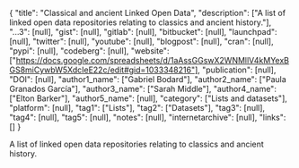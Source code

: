 {
  "title": "Classical and ancient Linked Open Data",
  "description": ["A list of linked open data repositories relating to classics and ancient history."],
  "...3": [null],
  "gist": [null],
  "gitlab": [null],
  "bitbucket": [null],
  "launchpad": [null],
  "twitter": [null],
  "youtube": [null],
  "blogpost": [null],
  "cran": [null],
  "pypi": [null],
  "codeberg": [null],
  "website": ["https://docs.google.com/spreadsheets/d/1aAssGGswX2WNMllV4kMYexBGS8miCywbW5XdcIeE22c/edit#gid=1033348216"],
  "publication": [null],
  "DOI": [null],
  "author1_name": ["Gabriel Bodard"],
  "author2_name": ["Paula Granados García"],
  "author3_name": ["Sarah Middle"],
  "author4_name": ["Elton Barker"],
  "author5_name": [null],
  "category": ["Lists and datasets"],
  "platform": [null],
  "tag1": ["Lists"],
  "tag2": ["Datasets"],
  "tag3": [null],
  "tag4": [null],
  "tag5": [null],
  "notes": [null],
  "internetarchive": [null],
  "links": []
}

<!-- Generated by csv2md.R – do not edit by hand -->

A list of linked open data repositories relating to classics and ancient history.